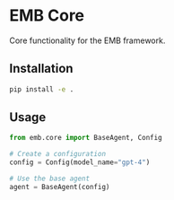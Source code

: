 # EMB Core

Core functionality for the EMB framework.

## Installation

```bash
pip install -e .
```

## Usage

```python
from emb.core import BaseAgent, Config

# Create a configuration
config = Config(model_name="gpt-4")

# Use the base agent
agent = BaseAgent(config)
```